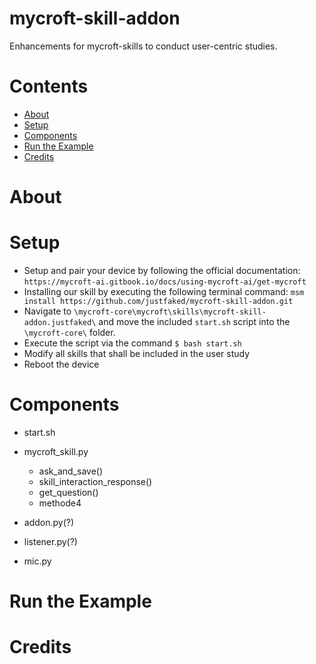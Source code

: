 # mycroft-skill-addon
Enhancements for mycroft-skills to conduct user-centric studies.

# Contents
* [About](#about)
* [Setup](#setup)
* [Components](#components)
* [Run the Example](#run-the-example)
* [Credits](#credits)

# About

# Setup
* Setup and pair your device by following the official documentation: ```https://mycroft-ai.gitbook.io/docs/using-mycroft-ai/get-mycroft```
* Installing our skill by executing the following terminal command: ```msm install https://github.com/justfaked/mycroft-skill-addon.git```
* Navigate to ```\mycroft-core\mycroft\skills\mycroft-skill-addon.justfaked\``` and move the included ```start.sh``` script into the ```\mycroft-core\``` folder.
* Execute the script via the command ```$ bash start.sh```
* Modify all skills that shall be included in the user study
* Reboot the device

# Components
* start.sh
    
* mycroft_skill.py
    - ask_and_save()
    - skill_interaction_response()
    - get_question()
    - methode4

* addon.py(?)

* listener.py(?)

* mic.py

# Run the Example


# Credits


